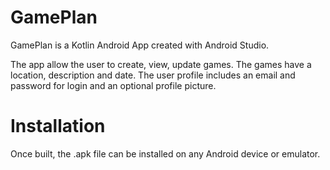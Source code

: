 # GamePlan

GamePlan is a Kotlin Android App created with Android Studio.

The app allow the user to create, view, update games. The games have a location, description and date.
The user profile includes an email and password for login and an optional profile picture.


# Installation

Once built, the .apk file can be installed on any Android device or emulator.